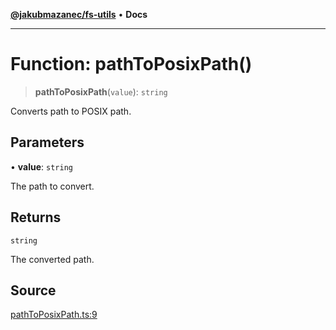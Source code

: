[**@jakubmazanec/fs-utils**](../README.md) • **Docs**

---

# Function: pathToPosixPath()

> **pathToPosixPath**(`value`): `string`

Converts path to POSIX path.

## Parameters

• **value**: `string`

The path to convert.

## Returns

`string`

The converted path.

## Source

[pathToPosixPath.ts:9](https://github.com/jakubmazanec/js-tools/blob/0a7ca643260718f11723fa4df4f144d2d5a8a885/packages/fs-utils/source/pathToPosixPath.ts#L9)
